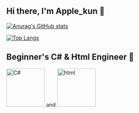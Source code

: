 ## Hi there, I'm Apple_kun 🍎

[![Anurag's GitHub stats](https://github-readme-stats.vercel.app/api?username=Pop-Apple&theme=blueberry)](https://github.com/anuraghazra/github-readme-stats)

[![Top Langs](https://github-readme-stats.vercel.app/api/top-langs/?username=Pop-Apple&theme=blueberry)](https://github.com/anuraghazra/github-readme-stats)

## Beginner's C# & Html Engineer 💚
<img width="100" alt="C#" src="https://user-images.githubusercontent.com/101918076/165974066-cd37f486-c55b-4b43-8757-1a279b3ef6c0.png"> and <img width="100" alt="html" src="https://user-images.githubusercontent.com/101918076/165974685-37c425ab-f068-43d5-a87e-5ade99999a7a.png">
